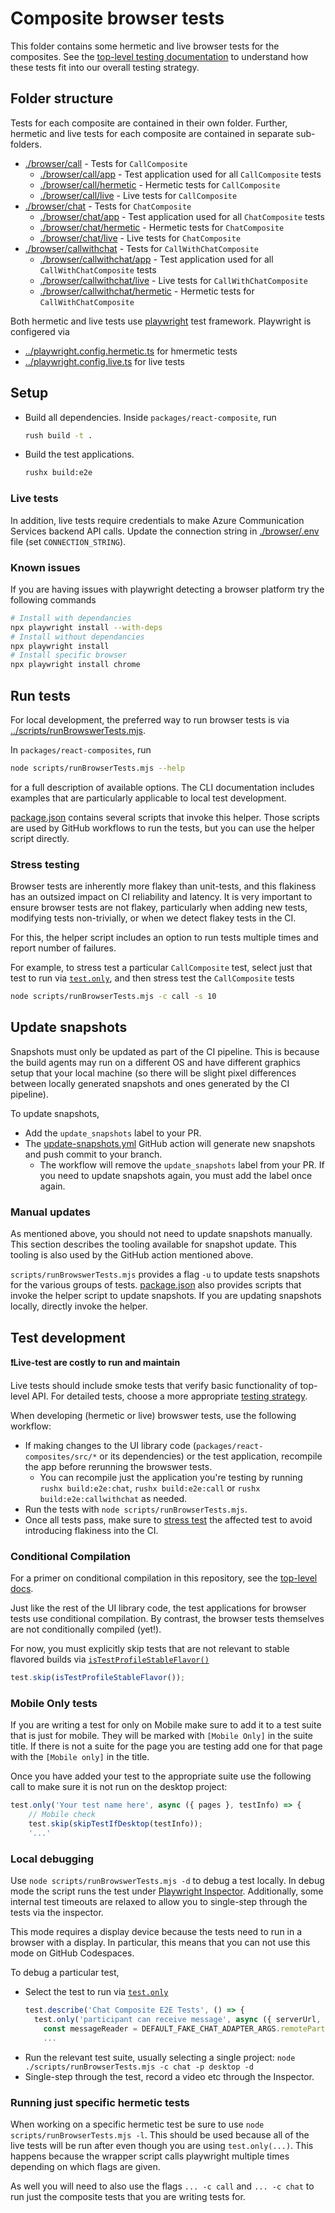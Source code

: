 # Composite browser tests

This folder contains some hermetic and live browser tests for the composites. See the [top-level testing documentation](../../../docs/references/automated-tests.md) to understand how these tests fit into our overall testing strategy.

## Folder structure

Tests for each composite are contained in their own folder. Further, hermetic and live tests for each composite are contained in separate sub-folders.

* [./browser/call](./browser/call) - Tests for `CallComposite`
  * [./browser/call/app](./browser/call/app) - Test application used for all `CallComposite` tests
  * [./browser/call/hermetic](./browser/call/hermetic) - Hermetic tests for `CallComposite`
  * [./browser/call/live](./browser/call/live) - Live tests for `CallComposite`
* [./browser/chat](./browser/chat) - Tests for `ChatComposite`
  * [./browser/chat/app](./browser/chat/app) - Test application used for all `ChatComposite` tests
  * [./browser/chat/hermetic](./browser/chat/hermetic) - Hermetic tests for `ChatComposite`
  * [./browser/chat/live](./browser/chat/live) - Live tests for `ChatComposite`
* [./browser/callwithchat](./browser/callwithchat) - Tests for `CallWithChatComposite`
  * [./browser/callwithchat/app](./browser/callwithchat/app) - Test application used for all `CallWithChatComposite` tests
  * [./browser/callwithchat/live](./browser/callwithchat/live) - Live tests for `CallWithChatComposite`
  * [./browser/callwithchat/hermetic](./browser/callwithchat/hermetic) - Hermetic tests for `CallWithChatComposite`

Both hermetic and live tests use [playwright](https://playwright.dev/) test framework. Playwright is configered via

* [../playwright.config.hermetic.ts](../playwright.config.hermetic.ts) for hmermetic tests
* [../playwright.config.live.ts](../playwright.config.live.ts) for live tests

## Setup

* Build all dependencies. Inside `packages/react-composite`, run
  ```sh
  rush build -t .
  ```
* Build the test applications.
  ```sh
  rushx build:e2e
  ```

### Live tests

In addition, live tests require credentials to make Azure Communication Services backend API calls.
Update the connection string in [./browser/.env](./browser/.env) file (set `CONNECTION_STRING`).

### Known issues

If you are having issues with playwright detecting a browser platform try the following commands

```sh
# Install with dependancies
npx playwright install --with-deps
# Install without dependancies
npx playwright install
# Install specific browser
npx playwright install chrome
```

## Run tests

For local development, the preferred way to run browser tests is via [../scripts/runBrowswerTests.mjs](../scripts/runBrowswerTests.mjs).

In `packages/react-composites`, run

```sh
node scripts/runBrowserTests.mjs --help
```

for a full description of available options. The CLI documentation includes examples that are particularly applicable to local test development.

[package.json](../package.json) contains several scripts that invoke this helper. Those scripts are used by GitHub workflows to run the tests, but you can use the helper script directly.

### Stress testing

Browser tests are inherently more flakey than unit-tests, and this flakiness has an outsized impact on CI reliability and latency.
It is very important to ensure browser tests are not flakey, particularly when adding new tests, modifying tests non-trivially, or when we detect flakey tests in the CI.

For this, the helper script includes an option to run tests multiple times and report number of failures.

For example, to stress test a particular `CallComposite` test, select just that test to run via [`test.only`](https://playwright.dev/docs/api/class-test#test-only), and then stress test the `CallComposite` tests
```sh
node scripts/runBrowserTests.mjs -c call -s 10
```

## Update snapshots

Snapshots must only be updated as part of the CI pipeline. This is because the build agents may run on a different OS and have different graphics setup that your local machine (so there will be slight pixel differences between locally generated snapshots and ones generated by the CI pipeline).

To update snapshots,

- Add the `update_snapshots` label to your PR.
- The [update-snapshots.yml](https://github.com/Azure/communication-ui-library/actions/workflows/update-snapshots.yml) GitHub action will generate new snapshots and push commit to your branch.
  - The workflow will remove the `update_snapshots` label from your PR. If you need to update snapshots again, you must add the label once again.

### Manual updates

As mentioned above, you should not need to update snapshots manually. This section describes the tooling available for snapshot update. This tooling is also used by the GitHub action mentioned above.

`scripts/runBrowswerTests.mjs` provides a flag `-u` to update tests snapshots for the various groups of tests. [package.json](../package.json) also provides scripts that invoke the helper script to update snapshots. If you are updating snapshots locally, directly invoke the helper.

## Test development

**❗Live-test are costly to run and maintain**

Live tests should include smoke tests that verify basic functionality of top-level API. For detailed tests, choose a more appropriate [testing strategy](../../docs/references/automated-tests.md).

When developing (hermetic or live) browswer tests, use the following workflow:

* If making changes to the UI library code (`packages/react-composites/src/*` or its dependencies) or the test application, recompile the app before rerunning the browswer tests.
  * You can recompile just the application you're testing by running `rushx build:e2e:chat`, `rushx build:e2e:call` or `rushx build:e2e:callwithchat` as needed.
* Run the tests with `node scripts/runBrowserTests.mjs`.
* Once all tests pass, make sure to [stress test](#stress-testing) the affected test to avoid introducing flakiness into the CI.

### Conditional Compilation

For a primer on conditional compilation in this repository, see the [top-level docs](../../../docs/references/beta-only-features.md).

Just like the rest of the UI library code, the test applications for browser tests use conditional compilation. By contrast, the browser tests themselves are not conditionally compiled (yet!).

For now, you must explicitly skip tests that are not relevant to stable flavored builds via [`isTestProfileStableFlavor()`](./browser/common/utils.ts)

```TypeScript
test.skip(isTestProfileStableFlavor());
```

### Mobile Only tests

If you are writing a test for only on Mobile make sure to add it to a test suite that is just for mobile. They will be marked with `[Mobile Only]` in the suite title. If there is not a suite for the page you are testing add one for that page with the `[Mobile only]` in the title.

Once you have added your test to the appropriate suite use the following call to make sure it is not run on the desktop project:

```Typescript
test.only('Your test name here', async ({ pages }, testInfo) => {
    // Mobile check
    test.skip(skipTestIfDesktop(testInfo));
    '...'
```

### Local debugging

Use `node scripts/runBrowswerTests.mjs -d` to debug a test locally. In debug mode the script runs the test under [Playwright Inspector](https://playwright.dev/docs/debug). Additionally, some internal test timeouts are relaxed to allow you to single-step through the tests via the inspector.

This mode requires a display device because the tests need to run in a browser with a display. In particular, this means that you can not use this mode on GitHub Codespaces.

To debug a particular test,

* Select the test to run via [`test.only`](https://playwright.dev/docs/api/class-test#test-only)
  ```typescript
  test.describe('Chat Composite E2E Tests', () => {
    test.only('participant can receive message', async ({ serverUrl, page }) => {
      const messageReader = DEFAULT_FAKE_CHAT_ADAPTER_ARGS.remoteParticipants[0];
      ...
  ```
* Run the relevant test suite, usually selecting a single project: `node ./scripts/runBrowserTests.mjs -c chat -p desktop -d`
* Single-step through the test, record a video etc through the Inspector.

### Running just specific hermetic tests
When working on a specific hermetic test be sure to use `node scripts/runBrowserTests.mjs -l`. This should be used because all of the live tests will be run after even though you are using `test.only(...)`. This happens because the wrapper script calls playwright multiple times depending on which flags are given.

As well you will need to also use the flags `... -c call` and `... -c chat` to run just the composite tests that you are writing tests for.
